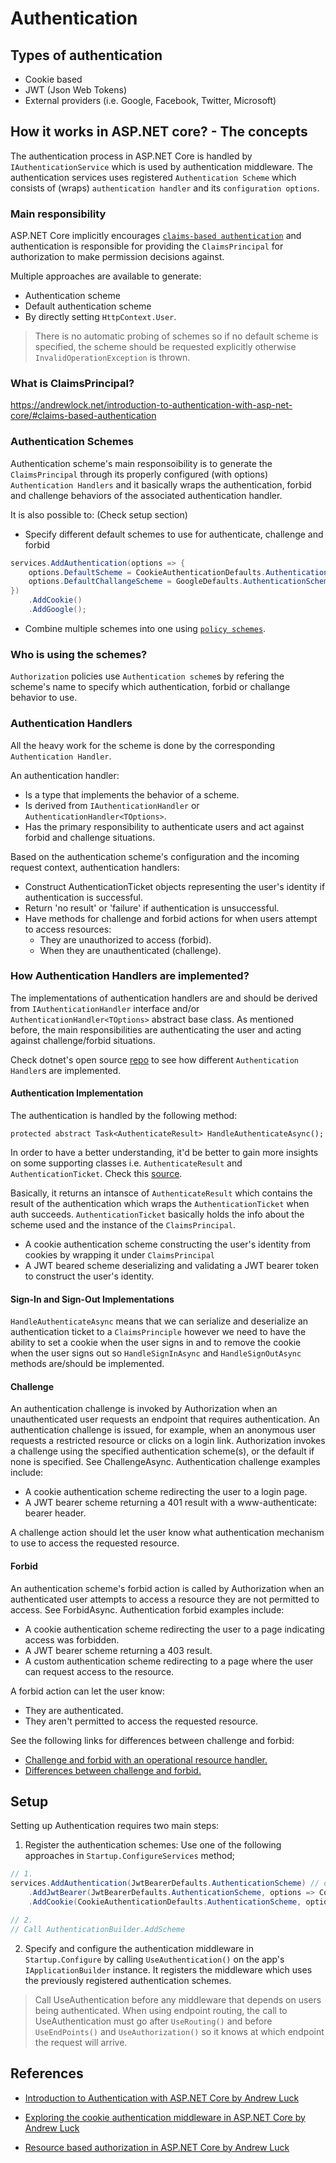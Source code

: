 # Authentication

## Types of authentication
- Cookie based
- JWT (Json Web Tokens)
- External providers (i.e. Google, Facebook, Twitter, Microsoft)

## How it works in ASP.NET core? - The concepts
The authentication process in ASP.NET Core is handled by `IAuthenticationService` which is used by authentication middleware. The authentication services uses registered `Authentication Scheme` which consists of (wraps) `authentication handler` and its `configuration options`.

### Main responsibility
ASP.NET Core implicitly encourages [`claims-based authentication`](https://en.wikipedia.org/wiki/Claims-based_identity) and authentication is responsible for providing the `ClaimsPrincipal` for authorization to make permission decisions against.

Multiple approaches are available to generate:
- Authentication scheme
- Default authentication scheme
- By directly setting `HttpContext.User`.

> There is no automatic probing of schemes so if no default scheme is specified, the scheme should be requested explicitly otherwise `InvalidOperationException` is thrown.

### What is ClaimsPrincipal?
https://andrewlock.net/introduction-to-authentication-with-asp-net-core/#claims-based-authentication

### Authentication Schemes
Authentication scheme's main responsoibility is to generate the `ClaimsPrincipal` through its properly configured (with options) `Authentication Handlers` and it basically wraps the authentication, forbid and challenge behaviors of the associated authentication handler. 

It is also possible to: (Check setup section)
- Specify different default schemes to use for authenticate, challenge and forbid
```csharp
services.AddAuthentication(options => {
    options.DefaultScheme = CookieAuthenticationDefaults.AuthenticationScheme;
    options.DefaultChallangeScheme = GoogleDefaults.AuthenticationScheme;
})
    .AddCookie()
    .AddGoogle();
```
- Combine multiple schemes into one using [`policy schemes`](https://docs.microsoft.com/en-us/aspnet/core/security/authentication/policyschemes?view=aspnetcore-5.0).

### Who is using the schemes?
`Authorization` policies use `Authentication scheme`s by refering the scheme's name to specify which authentication, forbid or challange behavior to use.

### Authentication Handlers
All the heavy work for the scheme is done by the corresponding `Authentication Handler`.

An authentication handler:

- Is a type that implements the behavior of a scheme.
- Is derived from `IAuthenticationHandler` or `AuthenticationHandler<TOptions>`.
- Has the primary responsibility to authenticate users and act against forbid and challenge situations.

Based on the authentication scheme's configuration and the incoming request context, authentication handlers:

- Construct AuthenticationTicket objects representing the user's identity if authentication is successful.
- Return 'no result' or 'failure' if authentication is unsuccessful.
- Have methods for challenge and forbid actions for when users attempt to access resources:
    - They are unauthorized to access (forbid).
    - When they are unauthenticated (challenge).

### How Authentication Handlers are implemented?
The implementations of authentication handlers are and should be derived from `IAuthenticationHandler` interface and/or `AuthenticationHandler<TOptions>` abstract base class. As mentioned before, the main responsibilities are authenticating the user and acting against challenge/forbid situations.

Check dotnet's open source [repo](https://github.com/dotnet/aspnetcore/tree/main/src/Security/Authentication) to see how different `Authentication Handler`s are implemented.

#### Authentication Implementation
The authentication is handled by the following method:

`protected abstract Task<AuthenticateResult> HandleAuthenticateAsync();`

In order to have a better understanding, it'd be better to gain more insights on some supporting classes i.e. `AuthenticateResult` and `AuthenticationTicket`. Check this [source](https://andrewlock.net/exploring-the-cookieauthenticationmiddleware-in-asp-net-core/#authenticateresult-and-authenticationticket).

Basically, it returns an intansce of `AuthenticateResult` which contains the result of the authentication which wraps the `AuthenticationTicket` when auth succeeds. `AuthenticationTicket` basically holds the info about the scheme used and the instance of the `ClaimsPrincipal`.

- A cookie authentication scheme constructing the user's identity from cookies by wrapping it under `ClaimsPrincipal` 
- A JWT beared scheme deserializing and validating a JWT bearer token to construct the user's identity.

#### Sign-In and Sign-Out Implementations
`HandleAuthenticateAsync` means that we can serialize and deserialize an authentication ticket to a `ClaimsPrinciple` however we need to have the ability to set a cookie when the user signs in and to remove the cookie when the user signs out so `HandleSignInAsync` and `HandleSignOutAsync` methods are/should be implemented.


#### Challenge
An authentication challenge is invoked by Authorization when an unauthenticated user requests an endpoint that requires authentication. An authentication challenge is issued, for example, when an anonymous user requests a restricted resource or clicks on a login link. Authorization invokes a challenge using the specified authentication scheme(s), or the default if none is specified. See ChallengeAsync. Authentication challenge examples include:

- A cookie authentication scheme redirecting the user to a login page.
- A JWT bearer scheme returning a 401 result with a www-authenticate: bearer header.

A challenge action should let the user know what authentication mechanism to use to access the requested resource.

#### Forbid
An authentication scheme's forbid action is called by Authorization when an authenticated user attempts to access a resource they are not permitted to access. See ForbidAsync. Authentication forbid examples include:

- A cookie authentication scheme redirecting the user to a page indicating access was forbidden.
- A JWT bearer scheme returning a 403 result.
- A custom authentication scheme redirecting to a page where the user can request access to the resource.

A forbid action can let the user know:

- They are authenticated.
- They aren't permitted to access the requested resource.

See the following links for differences between challenge and forbid:

- [Challenge and forbid with an operational resource handler.](https://docs.microsoft.com/en-us/aspnet/core/security/authorization/resourcebased?view=aspnetcore-5.0#challenge-and-forbid-with-an-operational-resource-handler)
- [Differences between challenge and forbid.](https://docs.microsoft.com/en-us/aspnet/core/security/authorization/secure-data?view=aspnetcore-5.0#differences-between-challenge-and-forbid)


## Setup

Setting up Authentication requires two main steps:

1. Register the authentication schemes: Use one of the following approaches in `Startup.ConfigureServices` method;

```csharp
// 1.
services.AddAuthentication(JwtBearerDefaults.AuthenticationScheme) // default scheme when a specific scheme isn't requested.
    .AddJwtBearer(JwtBearerDefaults.AuthenticationScheme, options => Configuration.Bind("JwtSettings", options))
    .AddCookie(CookieAuthenticationDefaults.AuthenticationScheme, options => Configuration.Bind("CookieSettings", options));

// 2. 
// Call AuthenticationBuilder.AddScheme
```

2. Specify and configure the authentication middleware in `Startup.Configure` by calling `UseAuthentication()` on the app's `IApplicationBuilder` instance. It registers the middleware which uses the previously registered authentication schemes.

> Call UseAuthentication before any middleware that depends on users being authenticated. When using endpoint routing, the call to UseAuthentication must go after `UseRouting()` and before `UseEndPoints()` and `UseAuthorization()` so it knows at which endpoint the request will arrive.



## References
- [Introduction to Authentication with ASP.NET Core by Andrew Luck](https://andrewlock.net/introduction-to-authentication-with-asp-net-core/#claims-based-authentication)
- [Exploring the cookie authentication middleware in ASP.NET Core by Andrew Luck](https://andrewlock.net/exploring-the-cookieauthenticationmiddleware-in-asp-net-core/#authenticateresult-and-authenticationticket)

- [Resource based authorization in ASP.NET Core by Andrew Luck](https://andrewlock.net/resource-specific-authorisation-in-asp-net-core/)